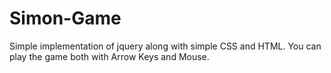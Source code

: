 # Simon-Game
Simple implementation of jquery along with simple CSS and HTML.
You can play the game both with Arrow Keys and Mouse.
